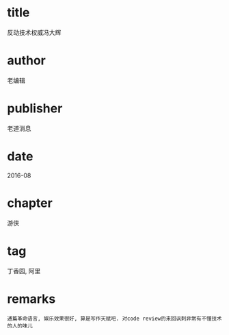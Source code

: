 # title
反动技术权威冯大辉

# author
老编辑

# publisher
老道消息

# date
2016-08

# chapter
游侠

# tag
丁香园, 阿里

# remarks
`通篇革命语言, 娱乐效果很好, 算是写作天赋吧. 对code review的来回讽刺非常有不懂技术的人的味儿`
